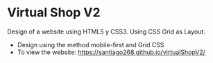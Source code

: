 # Virtual Shop V2
Design of a website using HTML5 y CSS3. Using CSS Grid as Layout.
- Design using the method mobile-first and Grid CSS
- To view the website: https://santiago268.github.io/virtualShopV2/
